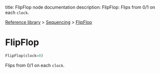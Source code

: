 title: FlipFlop node documentation
description: FlipFlop: Flips from 0/1 on each `clock`.

[Reference library](../../index.md) > [Sequencing](../index.md) > [FlipFlop](index.md)

# FlipFlop

```python
FlipFlop(clock=0)
```

Flips from 0/1 on each `clock`.

